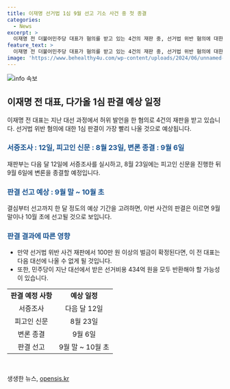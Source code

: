 ```yaml
---
title: 이재명 선거법 1심 9월 선고 기소 사건 중 첫 종결
categories:
  - News
excerpt: >
  이재명 전 더불어민주당 대표가 혐의를 받고 있는 4건의 재판 중, 선거법 위반 혐의에 대한 1심 판결이 먼저 나올 전망입니다. 벌금을 확정받게 되면 다음 대선에 출마할 수 없게 되며, 민주당이 받은 선거비용을 모두 반환해야 합니다. 9월 말이나 10월 초 판결이 예상되며, 이에 대한 서증조사와 변론이 진행될 예정입니다. 현재까지 검찰은 모든 발언을 허위로 간주하고 있습니다.
feature_text: >
  이재명 전 더불어민주당 대표가 혐의를 받고 있는 4건의 재판 중, 선거법 위반 혐의에 대한 1심 판결이 먼저 나올 전망입니다. 벌금을 확정받게 되면 다음 대선에 출마할 수 없게 되며, 민주당이 받은 선거비용을 모두 반환해야 합니다. 9월 말이나 10월 초 판결이 예상되며, 이에 대한 서증조사와 변론이 진행될 예정입니다. 현재까지 검찰은 모든 발언을 허위로 간주하고 있습니다.
image: 'https://www.behealthy4u.com/wp-content/uploads/2024/06/unnamed-file.png'
---
```


<p><img src="https://www.behealthy4u.com/wp-content/uploads/2024/06/unnamed-file.png" alt="info 속보" /></p>

<h2 data-ke-size="size26">이재명 전 대표, 다가올 1심 판결 예상 일정</h2>

<p data-ke-size="size16">이재명 전 대표는 지난 대선 과정에서 허위 발언을 한 혐의로 4건의 재판을 받고 있습니다. 선거법 위반 혐의에 대한 1심 판결이 가장 빨리 나올 것으로 예상됩니다.</p>

<h3><b><span style="color: #1a5490;">서증조사 : 12일, 피고인 신문 : 8월 23일, 변론 종결 : 9월 6일</span></b></h3>

<p data-ke-size="size16">재판부는 다음 달 12일에 서증조사를 실시하고, 8월 23일에는 피고인 신문을 진행한 뒤 9월 6일에 변론을 종결할 예정입니다.</p>

<h3><b><span style="color: #1a5490;">판결 선고 예상 : 9월 말 ~ 10월 초</span></b></h3>

<p data-ke-size="size16">결심부터 선고까지 한 달 정도의 예상 기간을 고려하면, 이번 사건의 판결은 이르면 9월 말이나 10월 초에 선고될 것으로 보입니다.</p>

<h3><b><span style="color: #1a5490;">판결 결과에 따른 영향</span></b></h3>

<ul>
  <li>만약 선거법 위반 사건 재판에서 100만 원 이상의 벌금이 확정된다면, 이 전 대표는 다음 대선에 나올 수 없게 될 것입니다.</li>
  <li>또한, 민주당이 지난 대선에서 받은 선거비용 434억 원을 모두 반환해야 할 가능성이 있습니다.</li>
</ul>

<table>
    <tr>
        <td style="text-align: center; height: 17px;"><b>판결 예정 사항</b></td>
        <td style="text-align: center; height: 17px;"><b>예상 일정</b></td>
    </tr>
    <tr>
        <td style="text-align: center; height: 17px;">서증조사</td>
        <td style="text-align: center; height: 17px;">다음 달 12일</td>
    </tr>
    <tr>
        <td style="text-align: center; height: 17px;">피고인 신문</td>
        <td style="text-align: center; height: 17px;">8월 23일</td>
    </tr>
    <tr>
        <td style="text-align: center; height: 17px;">변론 종결</td>
        <td style="text-align: center; height: 17px;">9월 6일</td>
    </tr>
    <tr>
        <td style="text-align: center; height: 17px;">판결 선고</td>
        <td style="text-align: center; height: 17px;">9월 말 ~ 10월 초</td>
    </tr>
</table>

<p data-ke-size="size16">&nbsp;</p>
생생한 뉴스, <a href="https://opensis.kr" rel="dofollow">opensis.kr</a>


